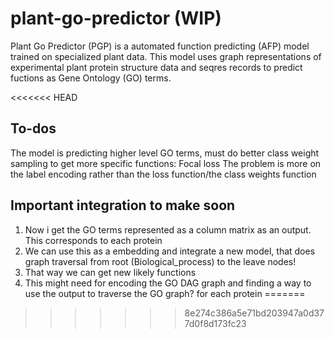 # plant-go-predictor (WIP)

Plant Go Predictor (PGP) is a automated function predicting (AFP) model trained on specialized plant data. This model uses graph representations of experimental plant protein structure data and seqres records to predict fuctions as Gene Ontology (GO) terms. 


<<<<<<< HEAD
## To-dos

The model is predicting higher level GO terms, must do better class weight sampling to get more specific functions: Focal loss
    The problem is  more on the label encoding rather than the loss function/the class weights function


## Important integration to make soon 
1. Now i get the GO terms represented as a column matrix as an output. This corresponds to each protein
2. We can use this as a embedding and integrate a new model, that does graph traversal from root (Biological_process) to the leave nodes!
3. That way we can get new likely functions 
4. This might need for encoding the GO DAG graph and finding a way to use the output to traverse the GO graph? for each protein
=======
>>>>>>> 8e274c386a5e71bd203947a0d377d0f8d173fc23
